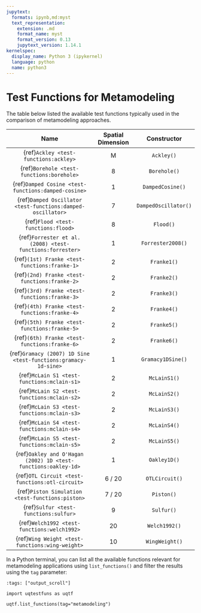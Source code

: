 ```yaml
---
jupytext:
  formats: ipynb,md:myst
  text_representation:
    extension: .md
    format_name: myst
    format_version: 0.13
    jupytext_version: 1.14.1
kernelspec:
  display_name: Python 3 (ipykernel)
  language: python
  name: python3
---
```


# Test Functions for Metamodeling

The table below listed the available test functions typically used
in the comparison of metamodeling approaches.

|                              Name                              | Spatial Dimension |     Constructor      |
|:--------------------------------------------------------------:|:-----------------:|:--------------------:|
|             {ref}`Ackley <test-functions:ackley>`              |         M         |      `Ackley()`      |
|           {ref}`Borehole <test-functions:borehole>`            |         8         |     `Borehole()`     |
|      {ref}`Damped Cosine <test-functions:damped-cosine>`       |         1         |   `DampedCosine()`   |
|  {ref}`Damped Oscillator <test-functions:damped-oscillator>`   |         7         | `DampedOscillator()` |
|              {ref}`Flood <test-functions:flood>`               |         8         |      `Flood()`       |
|   {ref}`Forrester et al. (2008) <test-functions:forrester>`    |         1         |  `Forrester2008()`   |
|         {ref}`(1st) Franke <test-functions:franke-1>`          |         2         |     `Franke1()`      |
|         {ref}`(2nd) Franke <test-functions:franke-2>`          |         2         |     `Franke2()`      |
|         {ref}`(3rd) Franke <test-functions:franke-3>`          |         2         |     `Franke3()`      |
|         {ref}`(4th) Franke <test-functions:franke-4>`          |         2         |     `Franke4()`      |
|         {ref}`(5th) Franke <test-functions:franke-5>`          |         2         |     `Franke5()`      |
|         {ref}`(6th) Franke <test-functions:franke-6>`          |         2         |     `Franke6()`      |
| {ref}`Gramacy (2007) 1D Sine <test-functions:gramacy-1d-sine>` |         1         |  `Gramacy1DSine()`   |
|          {ref}`McLain S1 <test-functions:mclain-s1>`           |         2         |     `McLainS1()`     |
|          {ref}`McLain S2 <test-functions:mclain-s2>`           |         2         |     `McLainS2()`     |
|          {ref}`McLain S3 <test-functions:mclain-s3>`           |         2         |     `McLainS3()`     |
|          {ref}`McLain S4 <test-functions:mclain-s4>`           |         2         |     `McLainS4()`     |
|          {ref}`McLain S5 <test-functions:mclain-s5>`           |         2         |     `McLainS5()`     |
| {ref}`Oakley and O'Hagan (2002) 1D <test-functions:oakley-1d>` |         1         |     `Oakley1D()`     |
|        {ref}`OTL Circuit <test-functions:otl-circuit>`         |      6 / 20       |    `OTLCircuit()`    |
|        {ref}`Piston Simulation <test-functions:piston>`        |      7 / 20       |      `Piston()`      |
|             {ref}`Sulfur <test-functions:sulfur>`              |         9         |      `Sulfur()`      |
|          {ref}`Welch1992 <test-functions:welch1992>`           |        20         |    `Welch1992()`     |
|        {ref}`Wing Weight <test-functions:wing-weight>`         |        10         |    `WingWeight()`    |

In a Python terminal, you can list all the available functions relevant
for metamodeling applications using ``list_functions()`` and filter the results
using the ``tag`` parameter:

```{code-cell} ipython3
:tags: ["output_scroll"]

import uqtestfuns as uqtf

uqtf.list_functions(tag="metamodeling")
```
